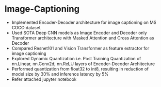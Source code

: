 # Image-Captioning
<ul>
  <li> Implemented Encoder-Decoder architecture for image captioning on MS COCO dataset</li>
  <li> Used SOTA Deep CNN models as Image Encoder and Decoder only Transformer architecture with Masked Attention and Cross Attention as Decoder</li>
  <li> Compared Resnet101 and Vision Transformer as feature extractor for image captioning</li>
  <li> Explored Dynamic Quantization i.e. Post Training Quantization of nn.Linear, nn.Conv2d, nn.ReLU layers of Encoder-Decoder Architecture</li>
  <li> Performed quantization from float32 to int8, resulting in reduction of model size by 30% and inference latency by 5%</li>
  <li> Refer attached jupyter notebook</li>
</ul>
